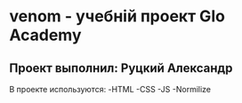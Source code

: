 # venom - учебній проект Glo Academy
## Проект выполнил: Руцкий Александр

В проекте используются:
-HTML
-CSS
-JS
-Normilize
